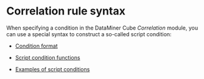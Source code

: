 # Correlation rule syntax

When specifying a condition in the DataMiner Cube *Correlation* module, you can use a special syntax to construct a so-called script condition:

- [Condition format](Condition_format.md)

- [Script condition functions](Script_condition_functions.md)

- [Examples of script conditions](Examples_of_script_conditions.md)
